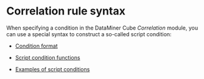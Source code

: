 # Correlation rule syntax

When specifying a condition in the DataMiner Cube *Correlation* module, you can use a special syntax to construct a so-called script condition:

- [Condition format](Condition_format.md)

- [Script condition functions](Script_condition_functions.md)

- [Examples of script conditions](Examples_of_script_conditions.md)
